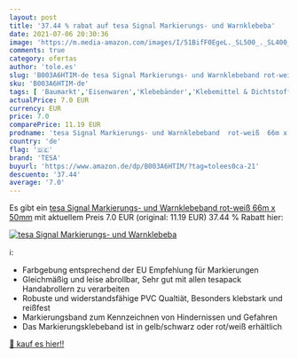 ```yaml
---
layout: post
title: '37.44 % rabat auf tesa Signal Markierungs- und Warnklebeba'
date: 2021-07-06 20:30:36
image: 'https://m.media-amazon.com/images/I/51BifF0EgeL._SL500_._SL400_.jpg'
comments: true
category: ofertas
author: 'tole.es'
slug: 'B003A6HTIM-de tesa Signal Markierungs- und Warnklebeband rot-weiß 66m x...'
sku: 'B003A6HTIM-de'
tags: [ 'Baumarkt','Eisenwaren','Klebebänder','Klebemittel & Dichtstoffe','Paketbänder','tesa', ]
actualPrice: 7.0 EUR
currency: EUR
price: 7.0
comparePrice: 11.19 EUR
prodname: 'tesa Signal Markierungs- und Warnklebeband  rot-weiß  66m x 50mm'
country: 'de'
flag: '🇩🇪'
brand: 'TESA'
buyurl: 'https://www.amazon.de/dp/B003A6HTIM/?tag=tolees0ca-21'
descuento: '37.44'
average: '7.0'
---
```


Es gibt ein [tesa Signal Markierungs- und Warnklebeband  rot-weiß  66m x 50mm](https://www.amazon.de/dp/B003A6HTIM/?tag=tolees0ca-21) mit aktuellem Preis 7.0 EUR (original: 11.19 EUR) 37.44 % Rabatt hier:

[![tesa Signal Markierungs- und Warnklebeba](https://m.media-amazon.com/images/I/51BifF0EgeL._SL500_._SL400_.jpg)](https://www.amazon.de/dp/B003A6HTIM/?tag=tolees0ca-21)

ℹ️:

- Farbgebung entsprechend der EU Empfehlung für Markierungen
- Gleichmäßig und leise abrollbar, Sehr gut mit allen tesapack Handabrollern zu verarbeiten
- Robuste und widerstandsfähige PVC Qualtiät, Besonders klebstark und reißfest
- Markierungsband zum Kennzeichnen von Hindernissen und Gefahren
- Das Markierungsklebeband ist in gelb/schwarz oder rot/weiß erhältlich

[🛒 kauf es hier!!](https://www.amazon.de/dp/B003A6HTIM/?tag=tolees0ca-21)

